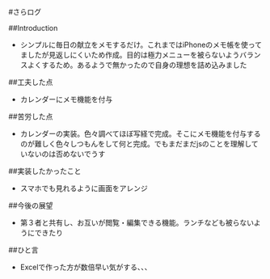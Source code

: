 #さらログ

##Introduction
- シンプルに毎日の献立をメモするだけ。これまではiPhoneのメモ帳を使ってましたが見返しにくいため作成。目的は極力メニューを被らないようバランスよくするため。あるようで無かったので自身の理想を詰め込みました

##工夫した点
- カレンダーにメモ機能を付与

##苦労した点
- カレンダーの実装。色々調べてほぼ写経で完成。そこにメモ機能を付与するのが難しく色々しつもんをして何と完成。でもまだまだjsのことを理解していないのは否めないでうす

##実装したかったこと
- スマホでも見れるように画面をアレンジ

##今後の展望
- 第３者と共有し、お互いが閲覧・編集できる機能。ランチなども被らないようにできたり

##ひと言
- Excelで作った方が数倍早い気がする、、、